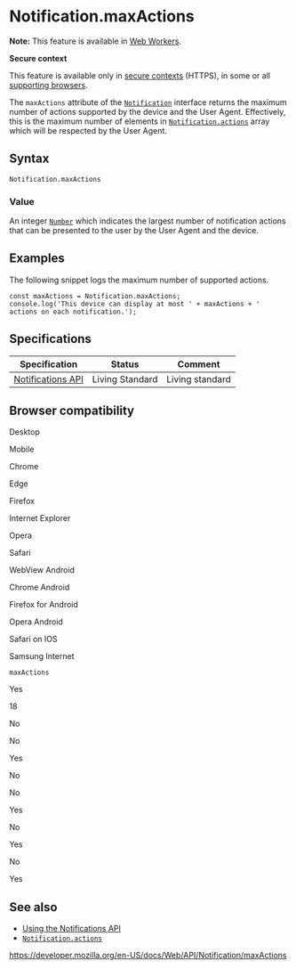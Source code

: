 Notification.maxActions
=======================

**Note:** This feature is available in [Web Workers](../web_workers_api).

**Secure context**

This feature is available only in [secure contexts](https://developer.mozilla.org/en-US/docs/Web/Security/Secure_Contexts) (HTTPS), in some or all [supporting browsers](#browser_compatibility).

The `maxActions` attribute of the [`Notification`](../notification) interface returns the maximum number of actions supported by the device and the User Agent. Effectively, this is the maximum number of elements in [`Notification.actions`](actions) array which will be respected by the User Agent.

Syntax
------

    Notification.maxActions

### Value

An integer [`Number`](https://developer.mozilla.org/en-US/docs/Web/JavaScript/Reference/Global_Objects/Number) which indicates the largest number of notification actions that can be presented to the user by the User Agent and the device.

Examples
--------

The following snippet logs the maximum number of supported actions.

    const maxActions = Notification.maxActions;
    console.log('This device can display at most ' + maxActions + ' actions on each notification.');

Specifications
--------------

<table><thead><tr class="header"><th>Specification</th><th>Status</th><th>Comment</th></tr></thead><tbody><tr class="odd"><td><a href="https://notifications.spec.whatwg.org/">Notifications API</a></td><td><span class="spec-living">Living Standard</span></td><td>Living standard</td></tr></tbody></table>

Browser compatibility
---------------------

Desktop

Mobile

Chrome

Edge

Firefox

Internet Explorer

Opera

Safari

WebView Android

Chrome Android

Firefox for Android

Opera Android

Safari on IOS

Samsung Internet

`maxActions`

Yes

18

No

No

Yes

No

No

Yes

No

Yes

No

Yes

See also
--------

-   [Using the Notifications API](../notifications_api/using_the_notifications_api)
-   [`Notification.actions`](actions)

<a href="https://developer.mozilla.org/en-US/docs/Web/API/Notification/maxActions" class="_attribution-link">https://developer.mozilla.org/en-US/docs/Web/API/Notification/maxActions</a>
